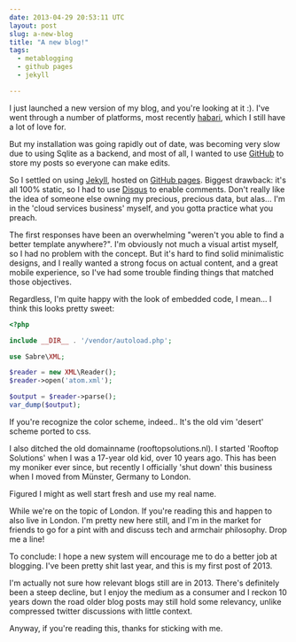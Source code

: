 ```yaml
---
date: 2013-04-29 20:53:11 UTC
layout: post
slug: a-new-blog
title: "A new blog!"
tags:
  - metablogging
  - github pages
  - jekyll

---
```


I just launched a new version of my blog, and you're looking at it :). I've
went through a number of platforms, most recently [habari][1], which I still
have a lot of love for.

But my installation was going rapidly out of date, was becoming very slow due
to using Sqlite as a backend, and most of all, I wanted to use [GitHub][2] to
store my posts so everyone can make edits.

So I settled on using [Jekyll][3], hosted on [GitHub pages][4]. Biggest
drawback: it's all 100% static, so I had to use [Disqus][5] to enable comments.
Don't really like the idea of someone else owning my precious, precious data,
but alas... I'm in the 'cloud services business' myself, and you gotta practice
what you preach.

The first responses have been an overwhelming "weren't you able to find a
better template anywhere?". I'm obviously not much a visual artist myself, so
I had no problem with the concept. But it's hard to find solid minimalistic
designs, and I really wanted a strong focus on actual content, and a great
mobile experience, so I've had some trouble finding things that matched those
objectives.

Regardless, I'm quite happy with the look of embedded code, I mean... I think
this looks pretty sweet:

```php
<?php

include __DIR__ . '/vendor/autoload.php';

use Sabre\XML;

$reader = new XML\Reader();
$reader->open('atom.xml');

$output = $reader->parse();
var_dump($output);
```

If you're recognize the color scheme, indeed.. It's the old vim 'desert'
scheme ported to css.

I also ditched the old domainname (rooftopsolutions.nl). I started
'Rooftop Solutions' when I was a 17-year old kid, over 10 years ago. This has
been my moniker ever since, but recently I officially 'shut down' this
business when I moved from Münster, Germany to London.

Figured I might as well start fresh and use my real name.

While we're on the topic of London. If you're reading this and happen to also
live in London. I'm pretty new here still, and I'm in the market for friends
to go for a pint with and discuss tech and armchair philosophy. Drop me a
line!

To conclude: I hope a new system will encourage me to do a better job at
blogging. I've been pretty shit last year, and this is my first post of 2013.

I'm actually not sure how relevant blogs still are in 2013. There's definitely
been a steep decline, but I enjoy the medium as a consumer and I reckon 10
years down the road older blog posts may still hold some relevancy, unlike
compressed twitter discussions with little context.

Anyway, if you're reading this, thanks for sticking with me.

[1]: http://habarsproject.org/en/
[2]: https://github.com/evert/evert.github.com/tree/master/_posts
[3]: http://jekyllrb.com/
[4]: http://pages.github.com/
[5]: http://disqus.com/
